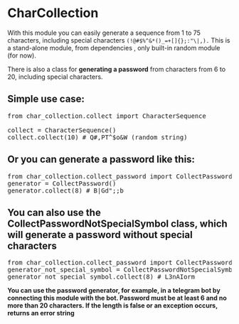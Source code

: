 # CharCollection

With this module you can easily generate a sequence from 1 to 75 characters, including special characters ``(!@#$%^&*()_=+[]{};:"\|,).``
This is a stand-alone module, from dependencies , only built-in random module (for now).

There is also a class for **generating a password** from characters from 6 to 20, including special characters.

## Simple use case:
<pre>
from char_collection.collect import CharacterSequence

collect = CharacterSequence()
collect.collect(10) # Q#,PT^$o&W (random string)
</pre>

## Or you can generate a password like this:
<pre>
from char_collection.collect_password import CollectPassword
generator = CollectPassword()
generator.collect(8) # B|Gd";;b
</pre>

## You can also use the CollectPasswordNotSpecialSymbol class, which will generate a password without special characters
<pre>
from char_collection.collect_password import CollectPasswordNotSpecialSymbol
generator_not_special_symbol = CollectPasswordNotSpecialSymbol()
generator_not_special_symbol.collect(8) # L3nAIorm
</pre>

**You can use the password generator, for example, in a telegram bot by connecting this module with the bot. 
Password must be at least 6 and no more than 20 characters.
If the length is false or an exception occurs, returns an error string**
